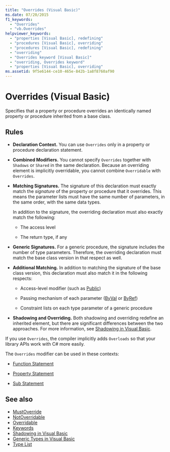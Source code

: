 ```yaml
---
title: "Overrides (Visual Basic)"
ms.date: 07/20/2015
f1_keywords:
  - "Overrides"
  - "vb.Overrides"
helpviewer_keywords:
  - "properties [Visual Basic], redefining"
  - "procedures [Visual Basic], overriding"
  - "procedures [Visual Basic], redefining"
  - "overriding"
  - "Overrides keyword [Visual Basic]"
  - "overriding, Overrides keyword"
  - "properties [Visual Basic], overriding"
ms.assetid: 9f5e6144-ce10-465e-842b-1a8f8760af90
---
```

# Overrides (Visual Basic)

Specifies that a property or procedure overrides an identically named property or procedure inherited from a base class.

## Rules

- **Declaration Context.** You can use `Overrides` only in a property or procedure declaration statement.

- **Combined Modifiers.** You cannot specify `Overrides` together with `Shadows` or `Shared` in the same declaration. Because an overriding element is implicitly overridable, you cannot combine `Overridable` with `Overrides`.

- **Matching Signatures.** The signature of this declaration must exactly match the *signature* of the property or procedure that it overrides. This means the parameter lists must have the same number of parameters, in the same order, with the same data types.

  In addition to the signature, the overriding declaration must also exactly match the following:

  - The access level

  - The return type, if any

- **Generic Signatures.** For a generic procedure, the signature includes the number of type parameters. Therefore, the overriding declaration must match the base class version in that respect as well.

- **Additional Matching.** In addition to matching the signature of the base class version, this declaration must also match it in the following respects:

  - Access-level modifier (such as [Public](../../../visual-basic/language-reference/modifiers/public.md))

  - Passing mechanism of each parameter ([ByVal](../../../visual-basic/language-reference/modifiers/byval.md) or [ByRef](../../../visual-basic/language-reference/modifiers/byref.md))

  - Constraint lists on each type parameter of a generic procedure

- **Shadowing and Overriding.** Both shadowing and overriding redefine an inherited element, but there are significant differences between the two approaches. For more information, see [Shadowing in Visual Basic](../../../visual-basic/programming-guide/language-features/declared-elements/shadowing.md).

If you use `Overrides`, the compiler implicitly adds `Overloads` so that your library APIs work with C# more easily.

The `Overrides` modifier can be used in these contexts:

- [Function Statement](../../../visual-basic/language-reference/statements/function-statement.md)

- [Property Statement](../../../visual-basic/language-reference/statements/property-statement.md)

- [Sub Statement](../../../visual-basic/language-reference/statements/sub-statement.md)

## See also

- [MustOverride](../../../visual-basic/language-reference/modifiers/mustoverride.md)
- [NotOverridable](../../../visual-basic/language-reference/modifiers/notoverridable.md)
- [Overridable](../../../visual-basic/language-reference/modifiers/overridable.md)
- [Keywords](../../../visual-basic/language-reference/keywords/index.md)
- [Shadowing in Visual Basic](../../../visual-basic/programming-guide/language-features/declared-elements/shadowing.md)
- [Generic Types in Visual Basic](../../../visual-basic/programming-guide/language-features/data-types/generic-types.md)
- [Type List](../../../visual-basic/language-reference/statements/type-list.md)
